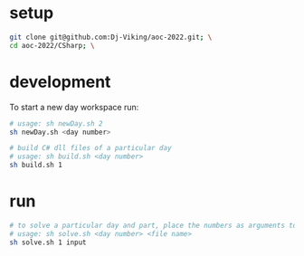 # setup

```sh
git clone git@github.com:Dj-Viking/aoc-2022.git; \
cd aoc-2022/CSharp; \
```

# development
To start a new day workspace run:
```sh
# usage: sh newDay.sh 2
sh newDay.sh <day number>
```


```sh
# build C# dll files of a particular day
# usage: sh build.sh <day number>
sh build.sh 1
```

# run
```sh
# to solve a particular day and part, place the numbers as arguments to the shell script
# usage: sh solve.sh <day number> <file name>
sh solve.sh 1 input
```

